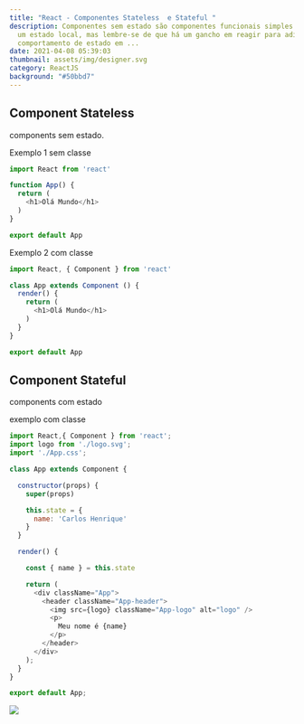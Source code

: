 ```yaml
---
title: "React - Componentes Stateless  e Stateful "
description: Componentes sem estado são componentes funcionais simples sem ter
  um estado local, mas lembre-se de que há um gancho em reagir para adicionar
  comportamento de estado em ...
date: 2021-04-08 05:39:03
thumbnail: assets/img/designer.svg
category: ReactJS
background: "#50bbd7"
---
```

## Component Stateless

components sem estado.

Exemplo 1 sem classe

```javascript
import React from 'react'

function App() {
  return (
    <h1>Olá Mundo</h1>
  )
}

export default App
```

Exemplo 2 com classe

```javascript
import React, { Component } from 'react'

class App extends Component () {
  render() {
    return (
      <h1>Olá Mundo</h1>
    )
  }
}

export default App
```

## Component Stateful

components com estado

exemplo com classe

```javascript
import React,{ Component } from 'react';
import logo from './logo.svg';
import './App.css';

class App extends Component {

  constructor(props) {
    super(props)

    this.state = {
      name: 'Carlos Henrique'
    }
  }

  render() {

    const { name } = this.state

    return (
      <div className="App">
        <header className="App-header">
          <img src={logo} className="App-logo" alt="logo" />
          <p>
            Meu nome é {name}
          </p>
        </header>
      </div>
    );
  }
}

export default App;
```

![](/assets/img/components-com-estado-stateful.png)